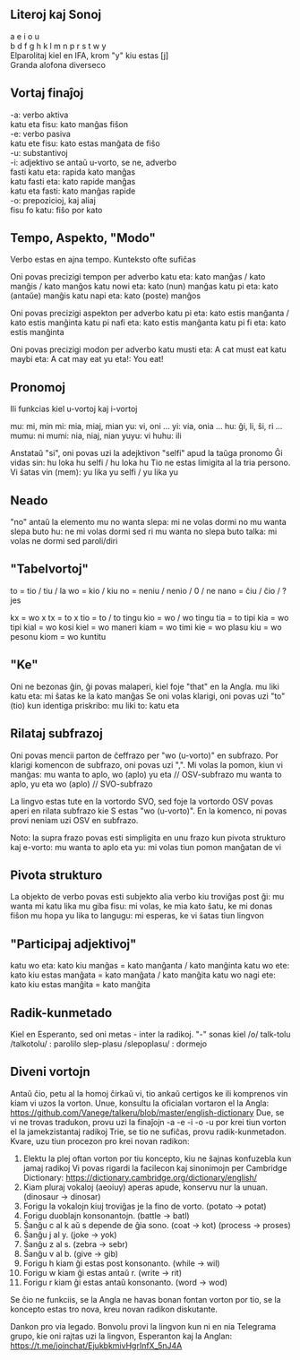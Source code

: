 ## Literoj kaj Sonoj

a e i o u  
b d f g h k l m n p r s t w y  
Elparolitaj kiel en IFA, krom "y" kiu estas [j]  
Granda alofona diverseco  

## Vortaj finaĵoj

-a: verbo aktiva  
  katu eta fisu: kato manĝas fiŝon  
-e: verbo pasiva  
  katu ete fisu: kato estas manĝata de fiŝo  
-u: substantivoj  
-i: adjektivo se antaŭ u-vorto, se ne, adverbo  
  fasti katu eta: rapida kato manĝas  
  katu fasti eta: kato rapide manĝas  
  katu eta fasti: kato manĝas rapide  
-o: prepozicioj, kaj aliaj  
  fisu fo katu: fiŝo por kato  


## Tempo, Aspekto, "Modo"

Verbo estas en ajna tempo. Kunteksto ofte sufiĉas

Oni povas precizigi tempon per adverbo
  katu eta: kato manĝas / kato manĝis / kato manĝos
  katu nowi eta: kato (nun) manĝas
  katu pi eta: kato (antaŭe) manĝis
  katu napi eta: kato (poste) manĝos

Oni povas precizigi aspekton per adverbo
  katu pi eta: kato estis manĝanta / kato estis manĝinta
  katu pi nafi eta: kato estis manĝanta
  katu pi fi eta: kato estis manĝinta

Oni povas precizigi modon per adverbo
  katu musti eta: A cat must eat
  katu maybi eta: A cat may eat
  yu eta!: You eat!


## Pronomoj

Ili funkcias kiel u-vortoj kaj i-vortoj

mu: mi, min
  mi: mia, miaj, mian
yu: vi, oni ...
  yi: via, onia ...
hu: ĝi, li, ŝi, ri ... 
mumu: ni
  mumi: nia, niaj, nian
yuyu: vi
huhu: ili

Anstataŭ "si", oni povas uzi la adejktivon "selfi" apud la taŭga pronomo
  Ĝi vidas sin: hu loka hu selfi / hu loka hu
Tio ne estas limigita al la tria persono.
  Vi ŝatas vin (mem): yu lika yu selfi / yu lika yu


## Neado

"no" antaŭ la elemento
  mu no wanta slepa: mi ne volas dormi
  no mu wanta slepa buto hu: ne mi volas dormi sed ri
  mu wanta no slepa buto talka: mi volas ne dormi sed paroli/diri


## "Tabelvortoj"

to = tio / tiu / la
wo = kio / kiu
no = neniu / nenio / 0 / ne
nano = ĉiu / ĉio / ? jes

kx = wo x
tx = to x
tio = to / to tingu
kio = wo / wo tingu
tia = to tipi
kia = wo tipi
kial = wo kosi
kiel = wo maneri
kiam = wo timi
kie = wo plasu
kiu = wo pesonu
kiom = wo kuntitu


## "Ke"

Oni ne bezonas ĝin, ĝi povas malaperi, kiel foje "that" en la Angla.
  mu liki katu eta: mi ŝatas ke la kato manĝas
Se oni volas klarigi, oni povas uzi "to" (tio) kun identiga priskribo:
  mu liki to: katu eta


## Rilataj subfrazoj

Oni povas mencii parton de ĉeffrazo per "wo (u-vorto)" en subfrazo.
Por klarigi komencon de subfrazo, oni povas uzi ",".
  Mi volas la pomon, kiun vi manĝas:
    mu wanta to aplo, wo (aplo) yu eta // OSV-subfrazo
    mu wanta to aplo, yu eta wo (aplo) // SVO-subfrazo
    
La lingvo estas tute en la vortordo SVO, sed foje la vortordo OSV povas aperi en rilata subfrazo kie S estas "wo (u-vorto)".
En la komenco, ni povas provi neniam uzi OSV en subfrazo.

Noto: la supra frazo povas esti simpligita en unu frazo kun pivota strukturo kaj e-vorto:
  mu wanta to aplo eta yu: mi volas tiun pomon manĝatan de vi


## Pivota strukturo

La objekto de verbo povas esti subjekto alia verbo kiu troviĝas post ĝi:
  mu wanta mi katu lika mu giba fisu: mi volas, ke mia kato ŝatu, ke mi donas fiŝon
  mu hopa yu lika to langugu: mi esperas, ke vi ŝatas tiun lingvon


## "Participaj adjektivoj"

katu wo eta: kato kiu manĝas = kato manĝanta / kato manĝinta
katu wo ete: kato kiu estas manĝata = kato manĝata / kato manĝita
katu wo nagi ete: kato kiu estas manĝita = kato manĝita


## Radik-kunmetado

Kiel en Esperanto, sed oni metas - inter la radikoj. "-" sonas kiel /o/
  talk-tolu /talkotolu/ : parolilo
  slep-plasu /slepoplasu/ : dormejo


## Diveni vortojn

Antaŭ ĉio, petu al la homoj ĉirkaŭ vi, tio ankaŭ certigos ke ili komprenos vin kiam vi uzos la vorton.
Unue, konsultu la oficialan vortaron el la Angla: https://github.com/Vanege/talkeru/blob/master/english-dictionary
Due, se vi ne trovas tradukon, provu uzi la finaĵojn -a -e -i -o -u por krei tiun vorton el la jamekzistantaj radikoj
Trie, se tio ne sufiĉas, provu radik-kunmetadon.
Kvare, uzu tiun procezon pro krei novan radikon:

1) Elektu la plej oftan vorton por tiu koncepto, kiu ne ŝajnas konfuzebla kun jamaj radikoj
  Vi povas rigardi la facilecon kaj sinonimojn per Cambridge Dictionary: https://dictionary.cambridge.org/dictionary/english/
2) Kiam pluraj vokaloj (aeoiuy) aperas apude, konservu nur la unuan. (dinosaur -> dinosar)
3) Forigu la vokalojn kiuj troviĝas je la fino de vorto. (potato -> potat)
4) Forigu duoblajn konsonantojn. (battle -> batl)
5) Ŝanĝu c al k aŭ s depende de ĝia sono. (coat -> kot) (process -> proses)
6) Ŝanĝu j al y. (joke -> yok)
7) Ŝanĝu z al s. (zebra -> sebr)
8) Ŝanĝu v al b. (give -> gib)
9) Forigu h kiam ĝi estas post konsonanto. (while -> wil)
10) Forigu w kiam ĝi estas antaŭ r. (write -> rit)
11) Forigu r kiam ĝi estas antaŭ konsonanto. (word -> wod)

Se ĉio ne funkciis, se la Angla ne havas bonan fontan vorton por tio, se la koncepto estas tro nova, kreu novan radikon diskutante.


Dankon pro via legado.
Bonvolu provi la lingvon kun ni en nia Telegrama grupo, kie oni rajtas uzi la lingvon, Esperanton kaj la Anglan:
https://t.me/joinchat/EjukbkmivHgrInfX_5nJ4A
